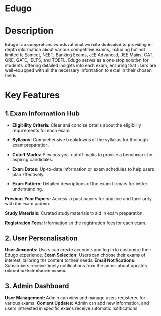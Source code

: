 # Edugo

# Description 

Edugo is a comprehensive educational website dedicated to providing in-depth information about various competitive exams, including but not limited to Eamcet, NEET, Banking Exams, JEE Advanced, JEE Mains, CAT, GRE, GATE, IELTS, and TOEFL. Edugo serves as a one-stop solution for students, offering detailed insights into each exam, ensuring that users are well-equipped with all the necessary information to excel in their chosen fields.

# Key Features

## 1.Exam Information Hub 
- **Eligibility Criteria:** Clear and concise details about the eligibility requirements for each exam.

- **Syllabus:** Comprehensive breakdowns of the syllabus for thorough exam preparation.

- **Cutoff Marks:** Previous year cutoff marks to provide a benchmark for aspiring candidates.

- **Exam Dates:** Up-to-date information on exam schedules to help users plan effectively.

- **Exam Pattern:** Detailed descriptions of the exam formats for better understanding.

**Previous Year Papers:** Access to past papers for practice and familiarity with the exam pattern.

**Study Materials:** Curated study materials to aid in exam preparation.

**Registration Fees:** Information on the registration fees for each exam.

## 2. User Personalisation 
**User Accounts:** Users can create accounts and log in to customize their Edugo experience.
**Exam Selection:** Users can choose their exams of interest, tailoring the content to their needs.
**Email Notifications:** Subscribers receive timely notifications from the admin about updates related to their chosen exams.

## 3. Admin Dashboard
**User Management:** Admin can view and manage users registered for various exams.
**Content Updates:** Admin can add new information, and users interested in specific exams receive automatic notifications.
